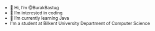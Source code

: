 - 👋 Hi, I’m @BurakBastug
- 👀 I’m interested in coding 
- 🌱 I’m currently learning Java
- I'm a student at Bilkent University Department of Computer Science



